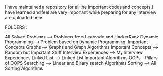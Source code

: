 I have maintained a repository for all the important codes and concepts,I have learned and feel are very important while preparing for any interview are uploaded here.

FOLDERS :

All Solved Problems --> Problems from Leetcode and HackerRank
Dynamic Programming --> Problem based on Dynamic Programming, Important Concepts
Graphs --> Graphs and Graph Algorithms
Important Concepts --> Random but Important Stuff
Interview Experiences --> My Interview Experiences
Linked List --> Linked List Important Algorithms
OOPs - Pillars of OOPS
Searching --> Linear and Binary search Algorithms
Sorting -->  All Sorting Algorithms
